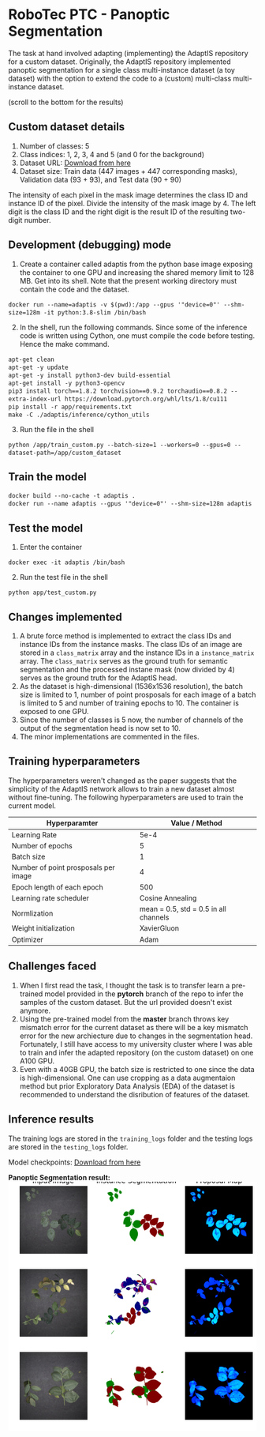 # RoboTec PTC - Panoptic Segmentation

The task at hand involved adapting (implementing) the AdaptIS repository for a custom dataset. Originally, the AdaptIS repository implemented panoptic segmentation for a single class multi-instance dataset (a toy dataset) with the option to extend the code to a (custom) multi-class multi-instance dataset.

(scroll to the bottom for the results)

## Custom dataset details

1. Number of classes: 5
2. Class indices: 1, 2, 3, 4 and 5 (and 0 for the background)
3. Dataset URL: [Download from here](https://drive.google.com/file/d/1RRlTEG5JH28OJk_sHgh95DFLIi1p9_rb/view?usp=sharing)
4. Dataset size: Train data (447 images + 447 corresponding masks), Validation data (93 + 93), and Test data (90 + 90)

The intensity of each pixel in the mask image determines the class ID and instance ID of the pixel. Divide the intensity of the mask image by 4. The left digit is the class ID and the right digit is the result ID of the resulting two-digit number.

## Development (debugging) mode
1. Create a container called adaptis from the python base image exposing the container to one GPU and increasing the shared memory limit to 128 MB. Get into its  shell. Note that the present working directory must contain the code and the dataset.
```
docker run --name=adaptis -v $(pwd):/app --gpus '"device=0"' --shm-size=128m -it python:3.8-slim /bin/bash
```
2. In the shell, run the following commands. Since some of the inference code is written using Cython, one must compile the code before testing. Hence the make command.
```
apt-get clean
apt-get -y update
apt-get -y install python3-dev build-essential
apt-get install -y python3-opencv
pip3 install torch==1.8.2 torchvision==0.9.2 torchaudio==0.8.2 --extra-index-url https://download.pytorch.org/whl/lts/1.8/cu111
pip install -r app/requirements.txt
make -C ./adaptis/inference/cython_utils
```
3. Run the file in the shell
```
python /app/train_custom.py --batch-size=1 --workers=0 --gpus=0 --dataset-path=/app/custom_dataset
```

## Train the model
```
docker build --no-cache -t adaptis .
docker run --name adaptis --gpus '"device=0"' --shm-size=128m adaptis
```

## Test the model
1. Enter the container
```
docker exec -it adaptis /bin/bash
```
2. Run the test file in the shell
```
python app/test_custom.py
```

## Changes implemented
1. A brute force method is implemented to extract the class IDs and instance IDs from the instance masks. The class IDs of an image are stored in a ```class_matrix``` array and the instance IDs in a ```instance_matrix``` array. The ```class_matrix``` serves as the ground truth for semantic segmentation and the processed instane mask (now divided by 4) serves as the ground truth for the AdaptIS head. 
2. As the dataset is high-dimensional (1536x1536 resolution), the batch size is limited to 1, number of point prosposals for each image of a batch is limited to 5 and number of training epochs to 10. The container is exposed to one GPU.
3. Since the number of classes is 5 now, the number of channels of the output of the segmentation head is now set to 10.
4. The minor implementations are commented in the files.

## Training hyperparameters
The hyperparameters weren't changed as the paper suggests that the simplicity of the AdaptIS network allows to train a new dataset almost without fine-tuning. The following hyperparameters are used to train the current model.

| **Hyperparamter** | **Value / Method** |
|-----|-----|
| Learning Rate | 5e-4 |
| Number of epochs | 5 |
| Batch size | 1 |
| Number of point prosposals per image | 4 |
| Epoch length of each epoch | 500 |
| Learning rate scheduler | Cosine Annealing |
| Normlization | mean = 0.5, std = 0.5 in all channels|
| Weight initialization | XavierGluon |
| Optimizer | Adam |

## Challenges faced
1. When I first read the task, I thought the task is to transfer learn a pre-trained model provided in the **pytorch** branch of the repo to infer the samples of the custom dataset. But the url provided doesn't exist anymore.
2. Using the pre-trained model from the **master** branch throws key mismatch error for the current dataset as there will be a key mismatch error for the new archiecture due to changes in the segmentation head. Fortunately, I still have access to my university cluster where I was able to train and infer the adapted repository (on the custom dataset) on one A100 GPU.
3. Even with a 40GB GPU, the batch size is restricted to one since the data is high-dimensional. One can use cropping as a data augmentaion method but prior Exploratory Data Analysis (EDA) of the dataset is recommended to understand the disribution of features of the dataset.

## Inference results

The training logs are stored in the ```training_logs``` folder and the testing logs are stored in the ```testing_logs``` folder.

Model checkpoints: [Download from here](https://drive.google.com/drive/folders/1UJ607H7na0wysm-lWCPGd9l3wR-UbiMZ?usp=sharing)

**Panoptic Segmentation result:**
![Panoptic segmentation result](testing_plots/panoptic_seg_results.png)

